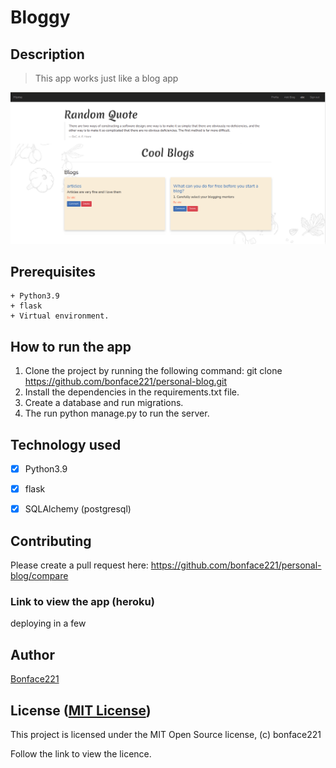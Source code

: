 # Bloggy


## Description

   > This app works just like a blog app

   ![image](./app/static/images/blog_readme.png)


## Prerequisites

    + Python3.9
    + flask
    + Virtual environment.

## How to run the app

1. Clone the project by running the following command:  git clone https://github.com/bonface221/personal-blog.git
2. Install the dependencies in the requirements.txt file.
3. Create a database and run migrations.
4. The run python manage.py to run the server.


## Technology used

+ [X] Python3.9
+ [x] flask
+ [x] SQLAlchemy (postgresql)



## Contributing

Please create a pull request here: https://github.com/bonface221/personal-blog/compare

### Link to view the app (heroku)
 deploying in a few 

## Author

[Bonface221](https://github.com/bonface221)

## License ([MIT License](./LICENSE))

This project is licensed under the MIT Open Source license, (c) bonface221

Follow the link to view the licence.